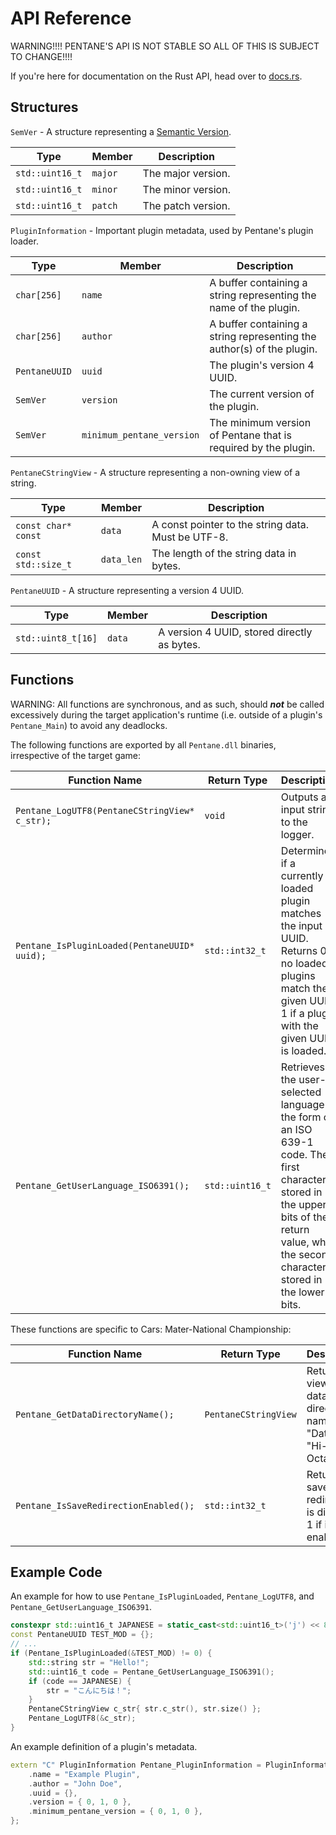 # API Reference

WARNING!!!! PENTANE'S API IS NOT STABLE SO ALL OF THIS IS SUBJECT TO CHANGE!!!!

If you're here for documentation on the Rust API, head over to [docs.rs](https://docs.rs/pentane/latest).

## Structures

`SemVer` - A structure representing a [Semantic Version](https://semver.org/).

| Type | Member | Description |
| ----------- | ----------- | ----------- |
| `std::uint16_t` | `major` | The major version. |
| `std::uint16_t` | `minor` | The minor version. |
| `std::uint16_t` | `patch` | The patch version. |


`PluginInformation` - Important plugin metadata, used by Pentane's plugin loader.

| Type | Member | Description |
| ----------- | ----------- | ----------- |
| `char[256]` | `name` | A buffer containing a string representing the name of the plugin. |
| `char[256]` | `author` | A buffer containing a string representing the author(s) of the plugin. |
| `PentaneUUID` | `uuid` | The plugin's version 4 UUID. |
| `SemVer` | `version` | The current version of the plugin. |
| `SemVer` | `minimum_pentane_version` | The minimum version of Pentane that is required by the plugin. |

`PentaneCStringView` - A structure representing a non-owning view of a string.

| Type | Member | Description |
| ----------- | ----------- | ----------- |
| `const char* const` | `data` | A const pointer to the string data. Must be UTF-8. |
| `const std::size_t` | `data_len` | The length of the string data in bytes. |

`PentaneUUID` - A structure representing a version 4 UUID.

| Type | Member | Description |
| ----------- | ----------- | ----------- |
| `std::uint8_t[16]` | `data` | A version 4 UUID, stored directly as bytes. |

## Functions

WARNING: All functions are synchronous, and as such, should ***not*** be called excessively during the target application's runtime (i.e. outside of a plugin's `Pentane_Main`) to avoid any deadlocks.

The following functions are exported by all ``Pentane.dll`` binaries, irrespective of the target game:

| Function Name | Return Type | Description |
| ----------- | ----------- | ----------- |
| `Pentane_LogUTF8(PentaneCStringView* c_str);` | `void` | Outputs an input string to the logger. |
| `Pentane_IsPluginLoaded(PentaneUUID* uuid);` | `std::int32_t` | Determines if a currently loaded plugin matches the input UUID. Returns 0 if no loaded plugins match the given UUID, 1 if a plugin with the given UUID is loaded. |
| `Pentane_GetUserLanguage_ISO6391();` | `std::uint16_t` | Retrieves the user-selected language in the form of an ISO 639-1 code. The first character is stored in the upper 8 bits of the return value, while the second character is stored in the lower 8 bits. |

These functions are specific to Cars: Mater-National Championship:

| Function Name | Return Type | Description |
| ----------- | ----------- | ----------- |
| `Pentane_GetDataDirectoryName();` | `PentaneCStringView` | Returns a view of the data directory name. (e.g. "DataPC", "Hi-Octane") |
| `Pentane_IsSaveRedirectionEnabled();` | `std::int32_t` | Returns 0 if save file redirection is disabled, 1 if it is enabled. |

## Example Code

An example for how to use `Pentane_IsPluginLoaded`, `Pentane_LogUTF8`, and `Pentane_GetUserLanguage_ISO6391`.

```c++
constexpr std::uint16_t JAPANESE = static_cast<std::uint16_t>('j') << 8 | 'a';
const PentaneUUID TEST_MOD = {};
// ...
if (Pentane_IsPluginLoaded(&TEST_MOD) != 0) {
	std::string str = "Hello!";
	std::uint16_t code = Pentane_GetUserLanguage_ISO6391();
	if (code == JAPANESE) {
		str = "こんにちは！";
	}
	PentaneCStringView c_str{ str.c_str(), str.size() };
	Pentane_LogUTF8(&c_str);
}
```

An example definition of a plugin's metadata.

```c++
extern "C" PluginInformation Pentane_PluginInformation = PluginInformation {
	.name = "Example Plugin",
	.author = "John Doe",
	.uuid = {},
	.version = { 0, 1, 0 },
	.minimum_pentane_version = { 0, 1, 0 },
};
```